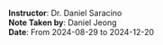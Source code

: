 **Instructor**: Dr. Daniel Saracino  
**Note Taken by**: Daniel Jeong  
**Date**: From 2024-08-29 to 2024-12-20